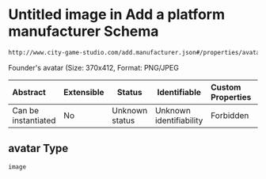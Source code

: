 # Untitled image in Add a platform manufacturer Schema

```txt
http://www.city-game-studio.com/add.manufacturer.json#/properties/avatar
```

Founder's avatar (Size: 370x412, Format: PNG/JPEG


| Abstract            | Extensible | Status         | Identifiable            | Custom Properties | Additional Properties | Access Restrictions | Defined In                                                                                   |
| :------------------ | ---------- | -------------- | ----------------------- | :---------------- | --------------------- | ------------------- | -------------------------------------------------------------------------------------------- |
| Can be instantiated | No         | Unknown status | Unknown identifiability | Forbidden         | Allowed               | none                | [add-manufacturer.schema.json\*](../out/add-manufacturer.schema.json "open original schema") |

## avatar Type

`image`
